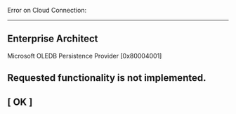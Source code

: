 Error on Cloud Connection:

---------------------------
Enterprise Architect
---------------------------
Microsoft OLEDB Persistence Provider [0x80004001]

Requested functionality is not implemented.
---------------------------
[ OK ] 
---------------------------
